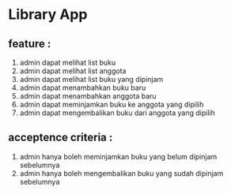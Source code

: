 # Library App

## feature :
1. admin dapat melihat list buku
2. admin dapat melihat list anggota
3. admin dapat melihat list buku yang dipinjam 
4. admin dapat menambahkan buku baru
5. admin dapat menambahkan anggota baru 
6. admin dapat meminjamkan buku ke anggota yang dipilih 
7. admin dapat mengembalikan buku dari anggota yang dipilih

## acceptence criteria : 
1. admin hanya boleh meminjamkan buku yang belum dipinjam sebelumnya
2. admin hanya boleh mengembalikan buku yang sudah dipinjam sebelumnya
